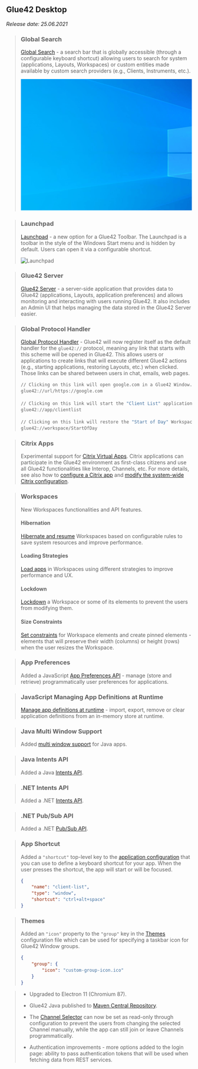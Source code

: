 ## Glue42 Desktop

*Release date: 25.06.2021*

<glue42 name="addClass" class="newFeatures" element="p" text="New Features">

> ### Global Search
>
> [Global Search](../../../glue42-concepts/global-search/index.html) - a search bar that is globally accessible (through a configurable keyboard shortcut) allowing users to search for system (applications, Layouts, Workspaces) or custom entities made available by custom search providers (e.g., Clients, Instruments, etc.).
>
> ![Global Search](../../../images/search/global-search-usage.gif)

> ### Launchpad
>
> [Launchpad](../../../glue42-concepts/glue42-toolbar/index.html#launchpad) - a new option for a Glue42 Toolbar. The Launchpad is a toolbar in the style of the Windows Start menu and is hidden by default. Users can open it via a configurable shortcut.
>
> ![Launchpad](../../../images/toolbar/launchpad.gif)

> ### Glue42 Server
>
> [Glue42 Server](../../../glue42-concepts/glue42-server/index.html) - a server-side application that provides data to Glue42 (applications, Layouts, application preferences) and allows monitoring and interacting with users running Glue42. It also includes an Admin UI that helps managing the data stored in the Glue42 Server easier.
>
> <glue42 name="diagram" image="../../../images/server/server-architecture.png">

> ### Global Protocol Handler
>
> [Global Protocol Handler](../../../glue42-concepts/glue42-platform-features/index.html#global_protocol_handler) - Glue42 will now register itself as the default handler for the `glue42://` protocol, meaning any link that starts with this scheme will be opened in Glue42. This allows users or applications to create links that will execute different Glue42 actions (e.g., starting applications, restoring Layouts, etc.) when clicked. Those links can be shared between users in chat, emails, web pages.
>
> ```cmd
> // Clicking on this link will open google.com in a Glue42 Window.
> glue42://url/https://google.com
>
> // Clicking on this link will start the "Client List" application in Glue42.
> glue42://app/clientlist
>
> // Clicking on this link will restore the "Start of Day" Workspace in Glue42.
> glue42://workspace/StartOfDay
> ```

> ### Citrix Apps
>
> Experimental support for [Citrix Virtual Apps](../../../glue42-concepts/glue42-platform-features/index.html#citrix_applications). Citrix applications can participate in the Glue42 environment as first-class citizens and use all Glue42 functionalities like Interop, Channels, etc. For more details, see also how to [configure a Citrix app](../../../developers/configuration/application/index.html#app_configuration-citrix_app) and [modify the system-wide Citrix configuration](../../../developers/configuration/system/index.html#citrix_apps).

> ### Workspaces
>
> New Workspaces functionalities and API features.
>
> #### Hibernation
>
> [Hibernate and resume](../../../glue42-concepts/windows/workspaces/overview/index.html#extending_workspaces-workspaces_app_configuration-hibernation) Workspaces based on configurable rules to save system resources and improve performance.
>
> #### Loading Strategies
>
> [Load apps](../../../glue42-concepts/windows/workspaces/overview/index.html#extending_workspaces-workspaces_app_configuration-loading_strategies) in Workspaces using different strategies to improve performance and UX.
>
> #### Lockdown
>
> [Lockdown](../../../glue42-concepts/windows/workspaces/javascript/index.html#workspace-lockdown) a Workspace or some of its elements to prevent the users from modifying them.
>
> #### Size Constraints
>
> [Set constraints](../../../glue42-concepts/windows/workspaces/javascript/index.html#workspace-size_constraints) for Workspace elements and create pinned elements - elements that will preserve their width (columns) or height (rows) when the user resizes the Workspace.

> ### App Preferences
>
> Added a JavaScript [App Preferences API](../../../glue42-concepts/application-preferences/javascript/index.html) - manage (store and retrieve) programmatically user preferences for applications.

> ### JavaScript Managing App Definitions at Runtime
>
> [Manage app definitions at runtime](../../../glue42-concepts/application-management/javascript/index.html#managing_application_definitions_at_runtime) - import, export, remove or clear application definitions from an in-memory store at runtime.

> ### Java Multi Window Support
>
> Added [multi window support](../../../glue42-concepts/application-management/java/index.html#multi_window_apps) for Java apps.

> ### Java Intents API
>
> Added a Java [Intents API](../../../glue42-concepts/intents/java/index.html).

> ### .NET Intents API
>
> Added a .NET [Intents API](../../../glue42-concepts/intents/net/index.html).

> ### .NET Pub/Sub API
>
> Added a .NET [Pub/Sub API](../../../glue42-concepts/data-sharing-between-apps/pub-sub/net/index.html).

> ### App Shortcut
>
> Added a `"shortcut"` top-level key to the [application configuration](../../../developers/configuration/application/index.html) that you can use to define a keyboard shortcut for your app. When the user presses the shortcut, the app will start or will be focused.
>
> ```json
> {
>     "name": "client-list",
>     "type": "window",
>     "shortcut": "ctrl+alt+space"
> }
> ```

> ### Themes
>
> Added an `"icon"` property to the `"group"` key in the [Themes](../../../developers/configuration/themes/index.html#theme_properties-window_groups) configuration file which can be used for specifying a taskbar icon for Glue42 Window groups.
>
> ```json
> {
>     "group": {
>         "icon": "custom-group-icon.ico"
>     }
> }
> ```

<glue42 name="addClass" class="bugFixes" element="p" text="Improvements and Bug Fixes">

> - Upgraded to Electron 11 (Chromium 87).
>
> - Glue42 Java published to [Maven Central Repository](https://search.maven.org/search?q=g:com.glue42).
>
> - The [Channel Selector](../../../glue42-concepts/data-sharing-between-apps/channels/javascript/index.html#adding_channels_to_your_app) can now be set as read-only through configuration to prevent the users from changing the selected Channel manually, while the app can still join or leave Channels programmatically.
>
> - Authentication improvements - more options added to the login page: ability to pass authentication tokens that will be used when fetching data from REST services.